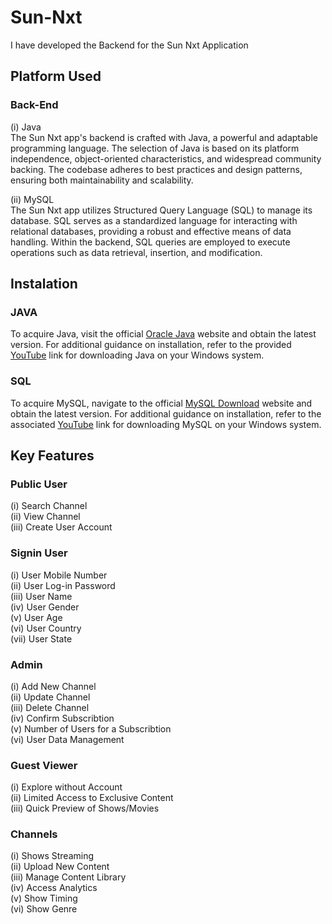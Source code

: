 # Sun-Nxt
I have developed the Backend for the Sun Nxt Application

## Platform Used
### Back-End
  (i) Java <br>
  The Sun Nxt app's backend is crafted with Java, a powerful and adaptable programming language. The selection of Java is based on its platform independence, object-oriented characteristics, and widespread community backing. The codebase adheres to best practices and design patterns, ensuring both maintainability and scalability.
  
  (ii) MySQL <br>
  The Sun Nxt app utilizes Structured Query Language (SQL) to manage its database. SQL serves as a standardized language for interacting with relational databases, providing a robust and effective means of data handling. Within the backend, SQL queries are employed to execute operations such as data retrieval, insertion, and modification.
  
## Instalation
### JAVA
To acquire Java, visit the official [Oracle Java](https://www.java.com/download/ie_manual.jsp) website and obtain the latest version. For additional guidance on installation, refer to the provided [YouTube](https://youtu.be/-hxCPXjYWJU?si=ut-uQGmtY7dlR_oN) link for downloading Java on your Windows system.

### SQL
To acquire MySQL, navigate to the official [MySQL Download](https://www.mysql.com/downloads/) website and obtain the latest version. For additional guidance on installation, refer to the associated [YouTube](https://youtu.be/9cI9UgK3qZA?si=ezUWHZ756G8TSwqa) link for downloading MySQL on your Windows system.


## Key Features
### Public User
(i) Search Channel <br>
(ii) View Channel <br>
(iii) Create User Account <br>

### Signin User
(i) User Mobile Number <br>
(ii) User Log-in Password <br>
(iii) User Name <br>
(iv) User Gender <br>
(v) User Age <br>
(vi) User Country <br>
(vii) User State <br>

### Admin
(i) Add New Channel <br>
(ii) Update Channel <br>
(iii) Delete Channel <br>
(iv) Confirm Subscribtion <br>
(v) Number of Users for a Subscribtion <br>
(vi) User Data Management <br>

### Guest Viewer
(i) Explore without Account <br>
(ii) Limited Access to Exclusive Content <br>
(iii) Quick Preview of Shows/Movies <br>

### Channels
(i) Shows Streaming <br>
(ii) Upload New Content <br>
(iii) Manage Content Library <br>
(iv) Access Analytics <br>
(v) Show Timing <br>
(vi) Show Genre <br>
